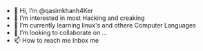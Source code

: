 - 👋 Hi, I’m @qasimkhanh4Ker
- 👀 I’m interested in most Hacking and creaking
- 🌱 I’m currently learning linux's and othere Computer Languages 
- 💞️ I’m looking to collaborate on ...
- 📫 How to reach me Inbox me

<!---
qasimkhanh4Ker/qasimkhanh4Ker is a ✨ special ✨ repository because its `README.md` (this file) appears on your GitHub profile.
You can click the Preview link to take a look at your changes.
--->
